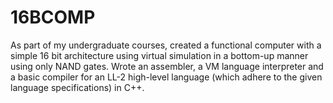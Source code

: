 # 16BCOMP
As part of my undergraduate courses, created a functional computer with a simple 16 bit architecture using 
virtual simulation  in a bottom-up manner using only NAND gates. Wrote an assembler, a VM language interpreter 
and a basic compiler for an LL-2 high-level language (which adhere to the given language specifications) in C++.
